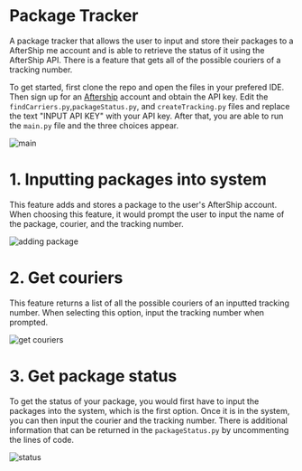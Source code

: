 # Package Tracker

A package tracker that allows the user to input and store their packages to a AfterShip me account and is able to retrieve the status of it using the AfterShip API.
There is a feature that gets all of the possible couriers of a tracking number.


To get started, first  clone the repo and open the files in your prefered IDE. Then sign up for an [Aftership](https://www.aftership.com/) account and obtain the API key. Edit the ``findCarriers.py``,``packageStatus.py``, and ``createTracking.py`` files and replace the text "INPUT API KEY" with your API key. After that, you are able to run the ``main.py`` file and the three choices appear.

![main](https://user-images.githubusercontent.com/43973602/181116383-3876bd9c-3dda-48de-816f-d6cb29406b91.png)


# 1. Inputting packages into system
This feature adds and stores a package to the user's AfterShip account. When choosing this feature, it would prompt the user to input the name of the package, courier, and the tracking number.

![adding package](https://user-images.githubusercontent.com/43973602/181126321-0abd749c-bd06-456d-b9cc-27cdd7ba2fe3.png)


# 2. Get couriers
This feature returns a list of all the possible couriers of an inputted tracking number. When selecting this option, input the tracking number when prompted.

![get couriers](https://user-images.githubusercontent.com/43973602/181125509-b27a0566-eaa0-4295-9efe-9199b8bdb8b9.png)


# 3. Get package status
To get the status of your package, you would first have to input the packages into the system, which is the first option. Once it is in the system, you can then input the courier and the tracking number. There is additional information that can be returned in the ``packageStatus.py``  by uncommenting the lines of code.

![status](https://user-images.githubusercontent.com/43973602/181124635-1da249a7-c865-43e9-9345-a83d35bcf01e.png)






